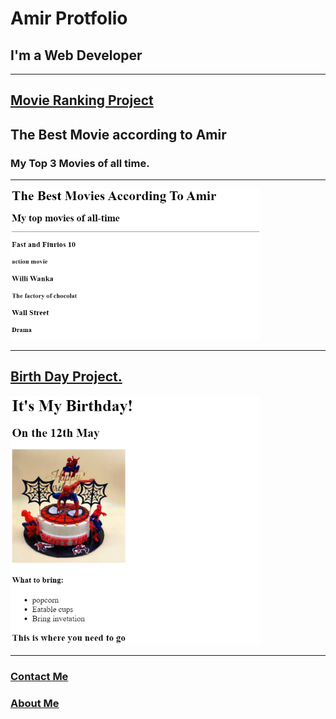 <!DOCTYPE html>
<html lang="en">
<head>
    <meta charset="UTF-8">
    <meta name="viewport" content="width=device-width, initial-scale=1.0">
    <title>Protfolio</title>
</head>
<body>
    <h1>Amir Protfolio</h1>
    <h2>I'm a Web Developer</h2>
    <hr>
    <h2>
        <a href="./movies.md">
            Movie Ranking Project
        </a>
    </h2>
    <h2>The Best Movie according to Amir</h2>
    <h3>My Top 3 Movies of all time.</h3>
    <hr>
    <img src="./movies.png" alt="Movies Picture" width="400">
    <hr>
    <h2>
        <a href="./BirthDay.md">Birth Day Project.</a>
    </h2>
    <img src="./BirthDay.png" alt="" width="400">
    <hr>
    <h3>
        <a href="./Contact Me.md">Contact Me</a>
    </h3>
    <h3>
        <a href="./About Me.md">About Me</a>
    </h3>
</body>
</html>





